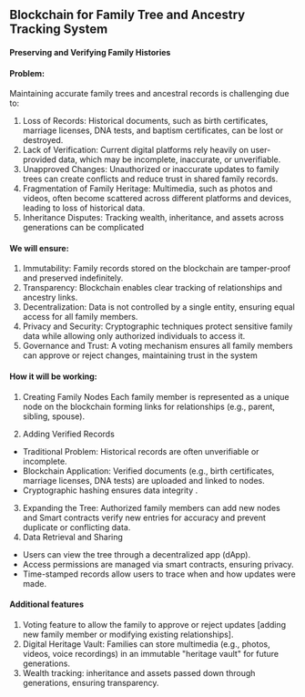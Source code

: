 ## Blockchain for Family Tree and Ancestry Tracking System

#### Preserving and Verifying Family Histories
#### Problem:
Maintaining accurate family trees and ancestral records is challenging due to:

1.	Loss of Records: Historical documents, such as birth certificates, marriage licenses, DNA tests, and baptism certificates, can be lost or destroyed.
2.	Lack of Verification: Current digital platforms rely heavily on user-provided data, which may be incomplete, inaccurate, or unverifiable.
3.	Unapproved Changes: Unauthorized or inaccurate updates to family trees can create conflicts and reduce trust in shared family records.
4.	Fragmentation of Family Heritage: Multimedia, such as photos and videos, often become scattered across different platforms and devices, leading to loss of historical data.
5.	Inheritance Disputes: Tracking wealth, inheritance, and assets across generations can be complicated

#### We will ensure: 

1. Immutability: Family records stored on the blockchain are tamper-proof and preserved indefinitely.
2.	Transparency: Blockchain enables clear tracking of relationships and ancestry links.
3.	Decentralization: Data is not controlled by a single entity, ensuring equal access for all family members.
4.	Privacy and Security: Cryptographic techniques protect sensitive family data while allowing only authorized individuals to access it.
5.	Governance and Trust: A voting mechanism ensures all family members can approve or reject changes, maintaining trust in the system

#### How it will be working:
1. Creating Family Nodes
Each family member is represented as a unique node on the blockchain forming links for relationships (e.g., parent, sibling, spouse).

2. Adding Verified Records
 - Traditional Problem: Historical records are often unverifiable or incomplete.
 - Blockchain Application: Verified documents (e.g., birth certificates, marriage licenses, DNA tests) are uploaded and linked to nodes.
 - Cryptographic hashing ensures data integrity .
3. Expanding the Tree: Authorized family members can add new nodes and Smart contracts verify new entries for accuracy and prevent duplicate or conflicting data.
4. Data Retrieval and Sharing
 - Users can view the tree through a decentralized app (dApp).
 - Access permissions are managed via smart contracts, ensuring privacy.
 - Time-stamped records allow users to trace when and how updates were made.

#### Additional features 

1.	Voting feature to  allow the family to approve or reject updates [adding new family member or modifying existing relationships].
2.	Digital Heritage Vault: Families can store multimedia (e.g., photos, videos, voice recordings) in an immutable "heritage vault" for future generations.
3.	Wealth tracking: inheritance and assets passed down through generations, ensuring transparency.



